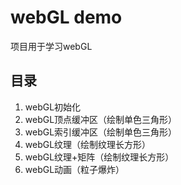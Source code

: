 # webGL demo
项目用于学习webGL
## 目录
1. webGL初始化
2. webGL顶点缓冲区（绘制单色三角形）
3. webGL索引缓冲区（绘制单色三角形）
4. webGL纹理（绘制纹理长方形）
5. webGL纹理+矩阵（绘制纹理长方形）
6. webGL动画（粒子爆炸）